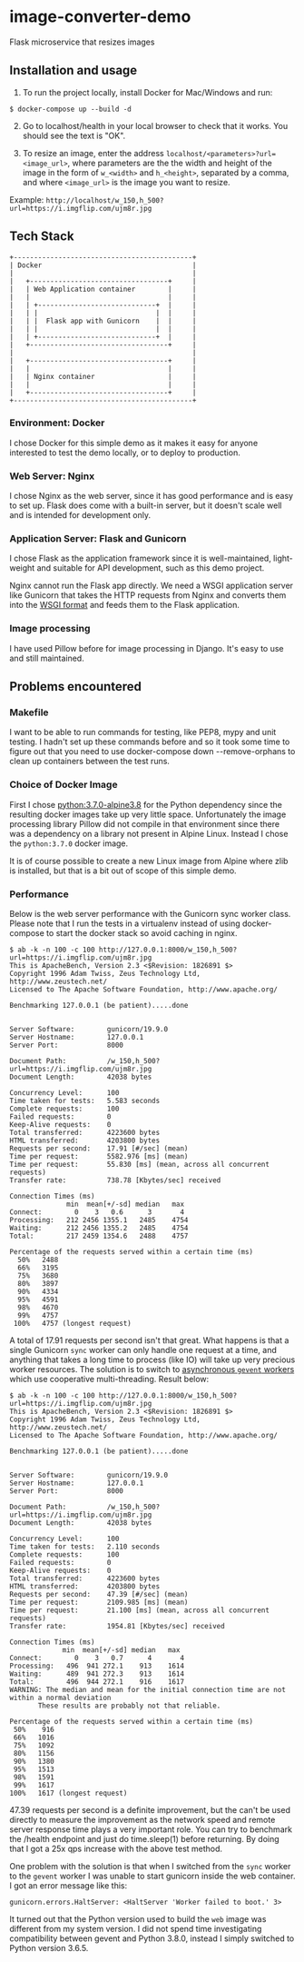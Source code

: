 # image-converter-demo
Flask microservice that resizes images


## Installation and usage
1. To run the project locally, install Docker for Mac/Windows and run:

```$ docker-compose up --build -d```

2. Go to localhost/health in your local browser to check that it works. You should see the text is "OK".

3. To resize an image, enter the address `localhost/<parameters>?url=<image_url>`, where parameters are the the width and height of the image in the form of `w_<width>` and `h_<height>`, separated by a comma, and where `<image_url>` is the image you want to resize.

Example:
`http://localhost/w_150,h_500?url=https://i.imgflip.com/ujm8r.jpg`


## Tech Stack

```
+--------------------------------------------+
| Docker                                     |
|                                            |
|   +----------------------------------+     |
|   | Web Application container        |     |
|   |                                  |     |
|   | +-----------------------------+  |     |
|   | |                             |  |     |
|   | |  Flask app with Gunicorn    |  |     |
|   | |                             |  |     |
|   | +-----------------------------+  |     |
|   +----------------------------------+     |
|                                            |
|   +----------------------------------+     |
|   |                                  |     |
|   | Nginx container                  |     |
|   |                                  |     |
|   +----------------------------------+     |
+--------------------------------------------+
```

### Environment: Docker
I chose Docker for this simple demo as it makes it easy for anyone interested to test the demo locally, or to deploy to production.

### Web Server: Nginx
I chose Nginx as the web server, since it has good performance and is easy to set up. Flask does come with a built-in server, but it doesn't scale well and is intended for development only.

### Application Server: Flask and Gunicorn
I chose Flask as the application framework since it is well-maintained, light-weight and suitable for API development, such as this demo project.

Nginx cannot run the Flask app directly. We need a WSGI application server like Gunicorn that takes the HTTP requests from Nginx and converts them into the [WSGI format](https://wsgi.readthedocs.io/) and feeds them to the Flask application.

### Image processing
I have used Pillow before for image processing in Django. It's easy to use and still maintained.

 
## Problems encountered
### Makefile
I want to be able to run commands for testing, like PEP8, mypy and unit testing. I hadn't set up these commands before and so it took some time to figure out that you need to use docker-compose down --remove-orphans to clean up containers between the test runs. 

### Choice of Docker Image
First I chose [python:3.7.0-alpine3.8](https://alpinelinux.org/about/) for the Python dependency since the resulting docker images take up very little space. Unfortunately the image processing library Pillow did not compile in that environment since there was a dependency on a library not present in Alpine Linux. Instead I chose the ```python:3.7.0``` docker image.

It is of course possible to create a new Linux image from Alpine where zlib is installed, but that is a bit out of scope of this simple demo.

### Performance
Below is the web server performance with the Gunicorn sync worker class. Please note that I run the tests in a virtualenv instead of using docker-compose to start the docker stack so avoid caching in nginx.

```
$ ab -k -n 100 -c 100 http://127.0.0.1:8000/w_150,h_500?url=https://i.imgflip.com/ujm8r.jpg
This is ApacheBench, Version 2.3 <$Revision: 1826891 $>
Copyright 1996 Adam Twiss, Zeus Technology Ltd, http://www.zeustech.net/
Licensed to The Apache Software Foundation, http://www.apache.org/

Benchmarking 127.0.0.1 (be patient).....done


Server Software:        gunicorn/19.9.0
Server Hostname:        127.0.0.1
Server Port:            8000

Document Path:          /w_150,h_500?url=https://i.imgflip.com/ujm8r.jpg
Document Length:        42038 bytes

Concurrency Level:      100
Time taken for tests:   5.583 seconds
Complete requests:      100
Failed requests:        0
Keep-Alive requests:    0
Total transferred:      4223600 bytes
HTML transferred:       4203800 bytes
Requests per second:    17.91 [#/sec] (mean)
Time per request:       5582.976 [ms] (mean)
Time per request:       55.830 [ms] (mean, across all concurrent requests)
Transfer rate:          738.78 [Kbytes/sec] received

Connection Times (ms)
              min  mean[+/-sd] median   max
Connect:        0    3   0.6      3       4
Processing:   212 2456 1355.1   2485    4754
Waiting:      212 2456 1355.2   2485    4754
Total:        217 2459 1354.6   2488    4757

Percentage of the requests served within a certain time (ms)
  50%   2488
  66%   3195
  75%   3680
  80%   3897
  90%   4334
  95%   4591
  98%   4670
  99%   4757
 100%   4757 (longest request)
 ```

 A total of 17.91 requests per second isn't that great. What happens is that a single Gunicorn `sync` worker can only handle one request at a time, and anything that takes a long time to process (like IO) will take up very precious worker resources. The solution is to switch to [asynchronous `gevent` workers](http://docs.gunicorn.org/en/stable/design.html#async-workers) which use cooperative multi-threading. Result below:

 ```
 $ ab -k -n 100 -c 100 http://127.0.0.1:8000/w_150,h_500?url=https://i.imgflip.com/ujm8r.jpg
This is ApacheBench, Version 2.3 <$Revision: 1826891 $>
Copyright 1996 Adam Twiss, Zeus Technology Ltd, http://www.zeustech.net/
Licensed to The Apache Software Foundation, http://www.apache.org/

Benchmarking 127.0.0.1 (be patient).....done


Server Software:        gunicorn/19.9.0
Server Hostname:        127.0.0.1
Server Port:            8000

Document Path:          /w_150,h_500?url=https://i.imgflip.com/ujm8r.jpg
Document Length:        42038 bytes

Concurrency Level:      100
Time taken for tests:   2.110 seconds
Complete requests:      100
Failed requests:        0
Keep-Alive requests:    0
Total transferred:      4223600 bytes
HTML transferred:       4203800 bytes
Requests per second:    47.39 [#/sec] (mean)
Time per request:       2109.985 [ms] (mean)
Time per request:       21.100 [ms] (mean, across all concurrent requests)
Transfer rate:          1954.81 [Kbytes/sec] received

Connection Times (ms)
              min  mean[+/-sd] median   max
Connect:        0    3   0.7      4       4
Processing:   496  941 272.1    913    1614
Waiting:      489  941 272.3    913    1614
Total:        496  944 272.1    916    1617
WARNING: The median and mean for the initial connection time are not within a normal deviation
        These results are probably not that reliable.

Percentage of the requests served within a certain time (ms)
  50%    916
  66%   1016
  75%   1092
  80%   1156
  90%   1380
  95%   1513
  98%   1591
  99%   1617
 100%   1617 (longest request)
 ```

 47.39 requests per second is a definite improvement, but the can't be used directly to measure the improvement as the network speed and remote server response time plays a very important role. You can try to benchmark the /health endpoint and just do time.sleep(1) before returning. By doing that I got a 25x qps increase with the above test method.
 
 One problem with the solution is that when I switched from the `sync` worker to the `gevent` worker I was unable to start gunicorn inside the web container. I got an error message like this:
 
 ```
 gunicorn.errors.HaltServer: <HaltServer 'Worker failed to boot.' 3>
  ```

 It turned out that the Python version used to build the `web` image was different from my system version. I did not spend time investigating compatibility between gevent and Python 3.8.0, instead I simply switched to Python version 3.6.5.